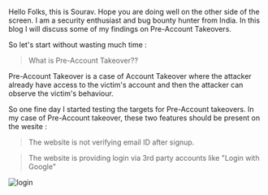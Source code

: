 Hello Folks, this is Sourav. Hope you are doing well on the other side of the screen. I am a security enthusiast and bug bounty hunter from India. 
In this blog I will discuss some of my findings on Pre-Account Takeovers. 

So let's start without wasting much time :

> What is Pre-Account Takeover??

Pre-Account Takeover is a case of Account Takeover where the attacker already have access to the victim's account and then the attacker can observe the victim's behaviour.

So one fine day I started testing the targets for Pre-Account takeovers. In my case of Pre-Account takeover, these two features should be present on the wesite :

> The website is not verifying email ID after signup.

> The website is providing login via 3rd party accounts like "Login with Google"

![login](https://d2x3xhvgiqkx42.cloudfront.net/12345678-1234-1234-1234-1234567890ab/8769cf44-f342-494c-b25f-cc98c9da3e82/2019/05/27/104e9cab-2c11-4c10-8200-38f8ab3ff45c/0189b27a-abd2-4509-91dd-2e9715cbf3f5.png)





